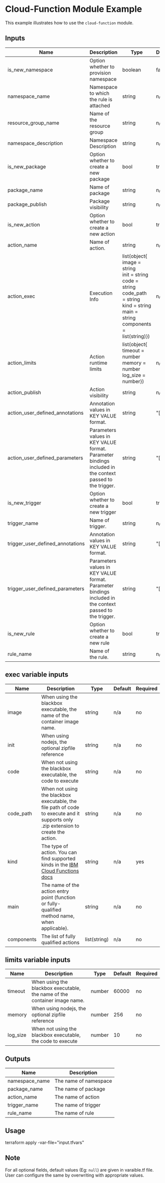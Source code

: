 # Cloud-Function Module Example

This example illustrates how to use the `cloud-function` module.

<!-- BEGINNING OF PRE-COMMIT-TERRAFORM DOCS HOOK -->

## Inputs

| Name                              | Description                                           | Type   | Default | Required |
|-----------------------------------|-------------------------------------------------------|--------|---------|----------|
| is_new_namespace| Option whether to provision namespace | boolean | false | no |
| namespace_name | Namespace to which the rule is attached | string | n/a | yes |
| resource\_group\_name | Name of the resource group | string | n/a | no |
| namespace_description | Namespace Description | string | n/a | no |
| is_new_package | Option whether to create a new package | bool | true | no |
| package_name | Name of package | string | n/a | yes |
| package\_publish | Package visibility | string | n/a | no |
| is_new_action | Option whether to create a new action | bool | true | no |
| action_name | Name of action. | string | n/a | yes |
| action_exec | Execution Info | list(object{<br>image = string<br>init = string <br>code = string<br>code_path = string<br>kind = string<br>main = string<br>components = list(string)}) | n/a | yes |
| action_limits | Action runtime limits | list(object{<br>timeout = number<br>memory = number<br>log_size = number}) | n/a | no|
| action\_publish | Action visibility | string | n/a | no |
| action\_user\_defined\_annotations | Annotation values in KEY VALUE format. | string | "[]" | no |
| action\_user\_defined\_parameters | Parameters values in KEY VALUE format. Parameter bindings included in the context passed to the trigger. | string | "[]" | no |
| is_new_trigger | Option whether to create a new trigger | bool | true | no |
| trigger_name | Name of trigger. | string | n/a | yes |
| trigger\_user\_defined\_annotations | Annotation values in KEY VALUE format. | string | "[]" | no |
| trigger\_user\_defined\_parameters | Parameters values in KEY VALUE format. Parameter bindings included in the context passed to the trigger. | string | "[]" | no |
| is_new_rule | Option whether to create a new rule | bool | true | no |
| rule_name | Name of the rule. | string | n/a | yes |

## exec variable inputs

| Name                              | Description                                           | Type   | Default | Required |
|-----------------------------------|-------------------------------------------------------|--------|---------|----------|
| image| When using the blackbox executable, the name of the container image name. | string | n/a | no |
| init| When using nodejs, the optional zipfile reference | string | n/a | no |
| code| When not using the blackbox executable, the code to execute | string | n/a | no |
| code_path| When not using the blackbox executable, the file path of code to execute and it supports only .zip extension to create the action. | string | n/a | no |
| kind| The type of action. You can find supported kinds in the [IBM Cloud Functions docs](https://cloud.ibm.com/docs/openwhisk?topic=cloud-functions-runtimes) | string | n/a | yes |
| main| The name of the action entry point (function or fully-qualified method name, when applicable). | string | n/a | no |
| components| The list of fully qualified actions | list(string) | n/a | no |

## limits variable inputs

| Name                              | Description                                           | Type   | Default | Required |
|-----------------------------------|-------------------------------------------------------|--------|---------|----------|
| timeout| When using the blackbox executable, the name of the container image name. | number | 60000 | no |
| memory| When using nodejs, the optional zipfile reference | number | 256 | no |
| log_size| When not using the blackbox executable, the code to execute | number | 10 | no |

## Outputs

| Name | Description |
|------|-------------|
| namespace_name | The name of namespace |
| package_name | The name of package |
| action_name | The name of action |
| trigger_name | The name of trigger |
| rule_name | The name of rule |

<!-- END OF PRE-COMMIT-TERRAFORM DOCS HOOK -->

## Usage

terraform apply -var-file="input.tfvars"

## Note

For all optional fields, default values (Eg: `null`) are given in varaible.tf file. User can configure the same by overwriting with appropriate values.